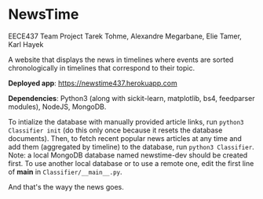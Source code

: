 # NewsTime

EECE437 Team Project
Tarek Tohme, Alexandre Megarbane, Elie Tamer, Karl Hayek

A website that displays the news in timelines where events are sorted chronologically in timelines that correspond to their topic.

**Deployed app**: https://newstime437.herokuapp.com

**Dependencies**: Python3 (along with sickit-learn, matplotlib, bs4, feedparser modules), NodeJS, MongoDB.

To intialize the database with manually provided article links, run `python3 Classifier init` (do this only once because it resets the database documents).
Then, to fetch recent popular news articles at any time and add them (aggregated by timeline) to the database, run `python3 Classifier`.
Note: a local MongoDB database named newstime-dev should be created first. To use another local database or to use a remote one, edit the first line of __main__ in `Classifier/__main__.py`.

And that's the wayy the news goes.